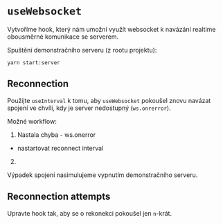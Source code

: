 # `useWebsocket`
Vytvoříme hook, který nám umožní využít websocket k navázání realtime obousměrné komunikace se serverem.

Spuštění demonstračního serveru (z rootu projektu):

```
yarn start:server
```

##

## Reconnection

Použijte `useInterval` k tomu, aby `useWebsocket` pokoušel znovu navázat spojení ve chvíli,
kdy je server nedostupný (`ws.onrerror`).

Možné workflow:

1. Nastala chyba - ws.onerror
- nastartovat reconnect interval

2.

Výpadek spojení nasimulujeme vypnutím demonstračního serveru.

## Reconnection attempts
Upravte hook tak, aby se o rekonekci pokoušel jen `n`-krát.
